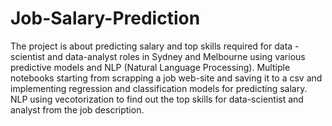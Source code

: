 # Job-Salary-Prediction
The project is about predicting salary and top skills required for data - scientist and data-analyst roles in Sydney and Melbourne using various predictive models and NLP (Natural Language Processing). 
Multiple notebooks starting from scrapping a job web-site and saving it to a csv and implementing regression and classification models for predicting salary.
NLP using vecotorization to find out the top skills for data-scientist and analyst from the job description.
